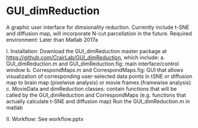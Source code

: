 # GUI_dimReduction

A graphic user interface for dimsionality reduction. Currently include t-SNE and diffusion map, will incorporate N-cut parcellation in the future.
Required environment:  Later than Matlab 2017a

I.	Installation:
Download the GUI_dimReduction master package at https://github.com/CrairLab/GUI_dimReduction, which include:
a.	GUI_dimReduction.m and GUI_dimReduction.fig: main interface/control window
b.	CorrespondMaps.m and CorrespondMaps.fig: GUI that allows visualization of corresponding user-selected data points in tSNE or diffusion map to brain map (pixelwise analysis) or movie frames (framewise analysis)  
c.	MovieData and dimReduction classes: contain functions that will be called by the GUI_dimReduction and CorrespondMaps (e.g. functions that actually calculate t-SNE and diffusion map)
Run the GUI_dimReduction.m in matlab
   
II.	Workflow: 
See workflow.pptx
